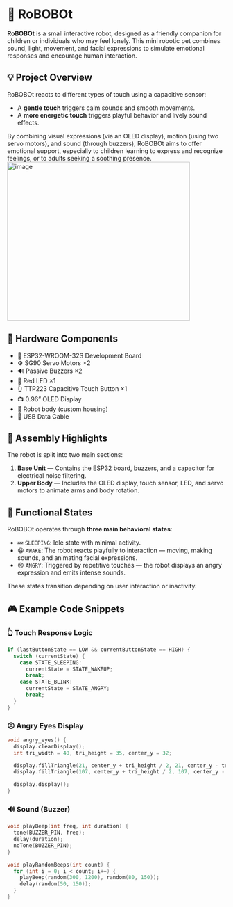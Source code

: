 # 🤖 RoBOBOt

**RoBOBOt** is a small interactive robot, designed as a friendly companion for children or individuals who may feel lonely. This mini robotic pet combines sound, light, movement, and facial expressions to simulate emotional responses and encourage human interaction.

## 💡 Project Overview

RoBOBOt reacts to different types of touch using a capacitive sensor:
- A **gentle touch** triggers calm sounds and smooth movements.
- A **more energetic touch** triggers playful behavior and lively sound effects.

By combining visual expressions (via an OLED display), motion (using two servo motors), and sound (through buzzers), RoBOBOt aims to offer emotional support, especially to children learning to express and recognize feelings, or to adults seeking a soothing presence.
<img width="421" height="365" alt="image" src="https://github.com/user-attachments/assets/2fc671b9-4f1f-433d-b224-185b997c9c23" />

## 🧰 Hardware Components

- 🔌 ESP32-WROOM-32S Development Board
- ⚙️ SG90 Servo Motors ×2
- 🔊 Passive Buzzers ×2
- 🔴 Red LED ×1
- 👆 TTP223 Capacitive Touch Button ×1
- 📺 0.96” OLED Display
- 🧠 Robot body (custom housing)
- 🔌 USB Data Cable

## 🧱 Assembly Highlights

The robot is split into two main sections:
1. **Base Unit** — Contains the ESP32 board, buzzers, and a capacitor for electrical noise filtering.
2. **Upper Body** — Includes the OLED display, touch sensor, LED, and servo motors to animate arms and body rotation.

## 🧠 Functional States

RoBOBOt operates through **three main behavioral states**:
- 💤 `SLEEPING`: Idle state with minimal activity.
- 😀 `AWAKE`: The robot reacts playfully to interaction — moving, making sounds, and animating facial expressions.
- 😠 `ANGRY`: Triggered by repetitive touches — the robot displays an angry expression and emits intense sounds.

These states transition depending on user interaction or inactivity.

## 🎮 Example Code Snippets

### 👆 Touch Response Logic

```cpp
if (lastButtonState == LOW && currentButtonState == HIGH) {
  switch (currentState) {
    case STATE_SLEEPING:
      currentState = STATE_WAKEUP;
      break;
    case STATE_BLINK:
      currentState = STATE_ANGRY;
      break;
  }
}

```
### 😠 Angry Eyes Display
```cpp
void angry_eyes() {
  display.clearDisplay();
  int tri_width = 40, tri_height = 35, center_y = 32;

  display.fillTriangle(21, center_y + tri_height / 2, 21, center_y - tri_height / 2, 21 + tri_width, center_y + tri_height / 2, SSD1306_WHITE);
  display.fillTriangle(107, center_y + tri_height / 2, 107, center_y - tri_height / 2, 107 - tri_width, center_y + tri_height / 2, SSD1306_WHITE);

  display.display();
}
```
### 🔊 Sound (Buzzer)
```cpp
void playBeep(int freq, int duration) {
  tone(BUZZER_PIN, freq);
  delay(duration);
  noTone(BUZZER_PIN);
}

void playRandomBeeps(int count) {
  for (int i = 0; i < count; i++) {
    playBeep(random(300, 1200), random(80, 150));
    delay(random(50, 150)); 
  }
}
```
